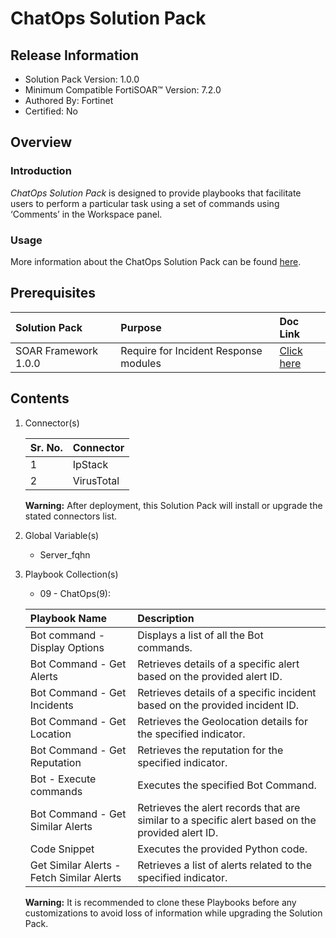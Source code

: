 # ChatOps Solution Pack

## Release Information

- Solution Pack Version: 1.0.0
- Minimum Compatible FortiSOAR™ Version: 7.2.0
- Authored By: Fortinet
- Certified: No

## Overview

### Introduction

*ChatOps Solution Pack* is designed to provide playbooks that facilitate users to perform a particular task using a set of commands using ‘Comments’ in the Workspace panel.

### Usage

More information about the ChatOps Solution Pack can be found [here](https://github.com/fortinet-fortisoar/solution-pack-chatops/blob/develop/docs/solution-pack.md).

## Prerequisites

|**Solution Pack**|**Purpose**|**Doc Link**|
| :- | :- | :- |
|SOAR Framework 1.0.0|Require for Incident Response modules|[Click here](https://github.com/fortinet-fortisoar/solution-pack-soar-framework/blob/develop/README.md)|

## Contents

1. Connector(s)

    |**Sr. No.**|**Connector**|
    | :- | :- |
    |1|IpStack|
    |2|VirusTotal|

     **Warning:** After deployment, this Solution Pack will install or upgrade the stated connectors list.

2. Global Variable(s)

    - Server_fqhn

3. Playbook Collection(s)

    - 09 - ChatOps(9):

    |**Playbook Name**|**Description**|
    | :- | :- |
    |Bot command - Display Options|Displays a list of all the Bot commands.|
    |Bot Command - Get Alerts|Retrieves details of a specific alert based on the provided alert ID.|
    |Bot Command - Get Incidents|Retrieves details of a specific incident based on the provided incident ID.|
    |Bot Command - Get Location|Retrieves the Geolocation details for the specified indicator.|
    |Bot Command - Get Reputation|Retrieves the reputation for the specified indicator.|
    |Bot - Execute commands|Executes the specified Bot Command.|
    |Bot Command - Get Similar Alerts|Retrieves the alert records that are similar to a specific alert based on the provided alert ID.|
    |Code Snippet|Executes the provided Python code.|
    |Get Similar Alerts - Fetch Similar Alerts|Retrieves a list of alerts related to the specified indicator.|

     **Warning:** It is recommended to clone these Playbooks before any customizations to avoid loss of information while upgrading the Solution Pack.
